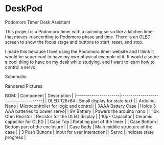 # DeskPod
Podomoro Timer Desk Assistant

This project is a Podomoro timer with a spinning servo like a kitchen timer that moves in according to Podomoro phase and time. There is an OLED screen to show the focus stage and buttons to start, reset, and stop. 

I made this because I love using the Podomoro timer website and I think it would be super cool to have my own physical example of it. It would also be a cool thing to have on my desk while studying, and I want to learn how to control a servo. 

Schematic:

Rendered Pictures:


BOM:
| Component             | Description                          |
|----------------------|--------------------------------------|
| OLED 128x64          | Small display for state text       |
| Arduino Nano         | Microcontroller for logic and control|
| 3AAA Battery Case    | Holds 3 AAA batteries to power servo|
| 9V Battery           | Powers the arduino nano       |
| 10k Ohm Resistor     | Resistor for the OLED display    |
| 10µF Capacitor       | Ceramic capacitor for OLED       |
| Case Top             | Rotating part of the timer      |
| Case Bottom          | Bottom part of the enclosure  |
| Case Body            | Main middle structure of the case   |
| 3 Push Buttons       | Input for user interaction|
| Servo                | Indicate state progress   |





